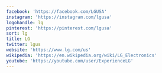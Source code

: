 ```yaml
---
facebook: 'https://facebook.com/LGUSA'
instagram: 'https://instagram.com/lgusa'
logohandle: lg
pinterest: 'https://pinterest.com/lgusa'
sort: lg
title: LG
twitter: lgus
website: 'https://www.lg.com/us'
wikipedia: 'https://en.wikipedia.org/wiki/LG_Electronics'
youtube: 'https://youtube.com/user/ExperienceLG'
---
```

